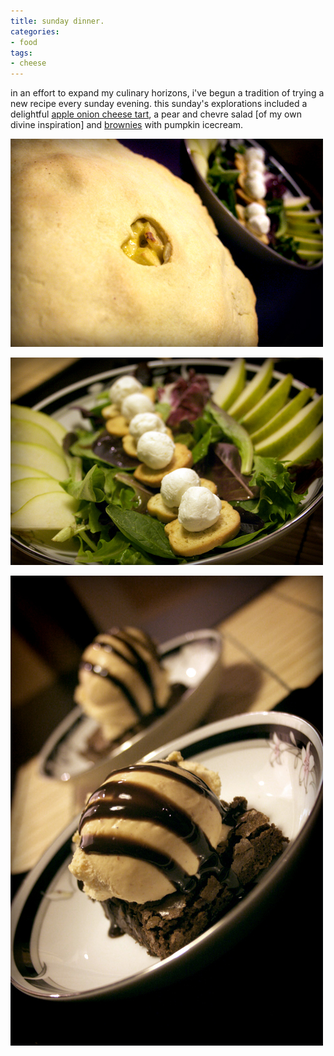 ```yaml
---
title: sunday dinner.
categories:
- food
tags:
- cheese
---
```


in an effort to expand my culinary horizons, i've begun a tradition of trying a new recipe every sunday evening. this sunday's explorations included a delightful [apple onion cheese tart](http://www.designspongeonline.com/2008/10/in-the-kitchen-with-susan-schawke-of-artstream-studios.html), a pear and chevre salad [of my own divine inspiration] and [brownies](http://allrecipes.com/Recipe/One-Bowl-Brownies/Detail.aspx) with pumpkin icecream.

![](11/tart.jpg)

![](11/salad.jpg)

![](11/dessert.jpg)



